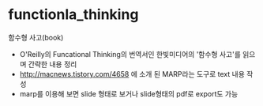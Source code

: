 # functionla_thinking
함수형 사고(book)

* O'Reilly의 Funcational Thinking의 번역서인 한빛미디어의 '함수형 사고'를 읽으며 간략한 내용 정리
* http://macnews.tistory.com/4658 에 소개 된 MARP라는 도구로 text 내용 작성
* marp를 이용해 보면 slide 형태로 보거나 slide형태의 pdf로 export도 가능
